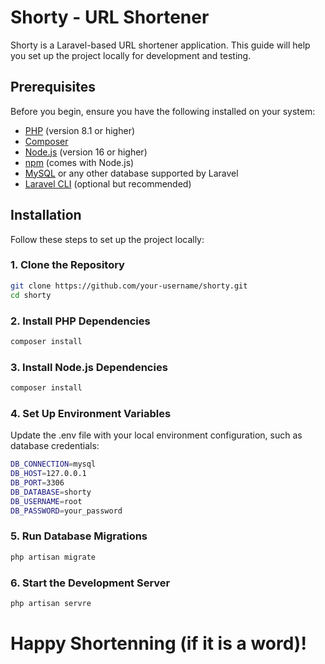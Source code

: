 # Shorty - URL Shortener

Shorty is a Laravel-based URL shortener application. This guide will help you set up the project locally for development and testing.

## Prerequisites

Before you begin, ensure you have the following installed on your system:

-   [PHP](https://www.php.net/) (version 8.1 or higher)
-   [Composer](https://getcomposer.org/)
-   [Node.js](https://nodejs.org/) (version 16 or higher)
-   [npm](https://www.npmjs.com/) (comes with Node.js)
-   [MySQL](https://www.mysql.com/) or any other database supported by Laravel
-   [Laravel CLI](https://laravel.com/docs/10.x/installation) (optional but recommended)

## Installation

Follow these steps to set up the project locally:

### 1. Clone the Repository

```bash
git clone https://github.com/your-username/shorty.git
cd shorty
```

### 2. Install PHP Dependencies

```bash
composer install
```

### 3. Install Node.js Dependencies

```bash
composer install
```

### 4. Set Up Environment Variables

Update the .env file with your local environment configuration, such as database credentials:

```bash
DB_CONNECTION=mysql
DB_HOST=127.0.0.1
DB_PORT=3306
DB_DATABASE=shorty
DB_USERNAME=root
DB_PASSWORD=your_password
```

### 5. Run Database Migrations

```bash
php artisan migrate
```

### 6. Start the Development Server

```bash
php artisan servre
```

# Happy Shortenning (if it is a word)!
